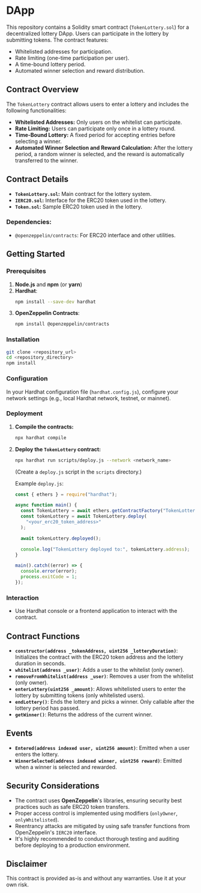 # DApp

This repository contains a Solidity smart contract (`TokenLottery.sol`) for a decentralized lottery DApp. Users can participate in the lottery by submitting tokens. The contract features:

- Whitelisted addresses for participation.
- Rate limiting (one-time participation per user).
- A time-bound lottery period.
- Automated winner selection and reward distribution.

## Contract Overview

The `TokenLottery` contract allows users to enter a lottery and includes the following functionalities:

- **Whitelisted Addresses:** Only users on the whitelist can participate.
- **Rate Limiting:** Users can participate only once in a lottery round.
- **Time-Bound Lottery:** A fixed period for accepting entries before selecting a winner.
- **Automated Winner Selection and Reward Calculation:** After the lottery period, a random winner is selected, and the reward is automatically transferred to the winner.

## Contract Details

- **`TokenLottery.sol`:** Main contract for the lottery system.
- **`IERC20.sol`:** Interface for the ERC20 token used in the lottery.
- **`Token.sol`:** Sample ERC20 token used in the lottery.

### Dependencies:

- `@openzeppelin/contracts`: For ERC20 interface and other utilities.

## Getting Started

### Prerequisites

1. **Node.js** and **npm** (or **yarn**)
2. **Hardhat**:
   ```bash
   npm install --save-dev hardhat
   ```
3. **OpenZeppelin Contracts**:
   ```bash
   npm install @openzeppelin/contracts
   ```

### Installation

```bash
git clone <repository_url>
cd <repository_directory>
npm install
```

### Configuration

In your Hardhat configuration file (`hardhat.config.js`), configure your network settings (e.g., local Hardhat network, testnet, or mainnet).

### Deployment

1. **Compile the contracts:**

   ```bash
   npx hardhat compile
   ```

2. **Deploy the `TokenLottery` contract:**

   ```bash
   npx hardhat run scripts/deploy.js --network <network_name>
   ```

   (Create a `deploy.js` script in the `scripts` directory.)

   Example `deploy.js`:

   ```javascript
   const { ethers } = require("hardhat");

   async function main() {
     const TokenLottery = await ethers.getContractFactory("TokenLottery");
     const tokenLottery = await TokenLottery.deploy(
       "<your_erc20_token_address>"
     );

     await tokenLottery.deployed();

     console.log("TokenLottery deployed to:", tokenLottery.address);
   }

   main().catch((error) => {
     console.error(error);
     process.exitCode = 1;
   });
   ```

### Interaction

- Use Hardhat console or a frontend application to interact with the contract.

## Contract Functions

- **`constructor(address _tokenAddress, uint256 _lotteryDuration)`**: Initializes the contract with the ERC20 token address and the lottery duration in seconds.
- **`whitelist(address _user)`**: Adds a user to the whitelist (only owner).
- **`removeFromWhitelist(address _user)`**: Removes a user from the whitelist (only owner).
- **`enterLottery(uint256 _amount)`**: Allows whitelisted users to enter the lottery by submitting tokens (only whitelisted users).
- **`endLottery()`**: Ends the lottery and picks a winner. Only callable after the lottery period has passed.
- **`getWinner()`**: Returns the address of the current winner.

## Events

- **`Entered(address indexed user, uint256 amount)`**: Emitted when a user enters the lottery.
- **`WinnerSelected(address indexed winner, uint256 reward)`**: Emitted when a winner is selected and rewarded.

## Security Considerations

- The contract uses **OpenZeppelin**'s libraries, ensuring security best practices such as safe ERC20 token transfers.
- Proper access control is implemented using modifiers (`onlyOwner`, `onlyWhitelisted`).
- Reentrancy attacks are mitigated by using safe transfer functions from OpenZeppelin's `IERC20` interface.
- It's highly recommended to conduct thorough testing and auditing before deploying to a production environment.

## Disclaimer

This contract is provided as-is and without any warranties. Use it at your own risk.
